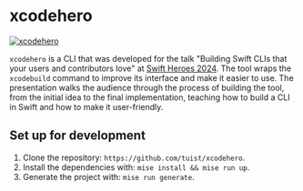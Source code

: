 # xcodehero

[![xcodehero](https://github.com/tuist/xcodehero/actions/workflows/xcodehero.yaml/badge.svg)](https://github.com/tuist/xcodehero/actions/workflows/xcodehero.yaml)

`xcodehero` is a CLI that was developed for the talk "Building Swift CLIs that your users and contributors love" at [Swift Heroes 2024](https://swiftheroes.com/2024/agenda/).
The tool wraps the `xcodebuild` command to improve its interface and make it easier to use. The presentation walks the audience through the process of building the tool, from the initial idea to the final implementation, teaching how to build a CLI in Swift and how to make it user-friendly.

## Set up for development

1. Clone the repository: `https://github.com/tuist/xcodehero`.
2. Install the dependencies with: `mise install && mise run up`.
3. Generate the project with: `mise run generate`.